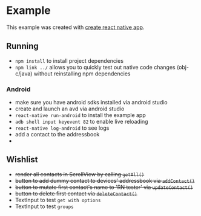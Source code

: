 # Example

This example was created with [create react native app](https://github.com/react-community/create-react-native-app).

## Running
* `npm install` to install project dependencies
* `npm link ../` allows you to quickly test out native code changes
(obj-c/java) without reinstalling npm dependencies

### Android
* make sure you have android sdks installed via android studio
* create and launch an avd via android studio
* `react-native run-android` to install the example app
* `adb shell input keyevent 82` to enable live reloading
* `react-native log-android` to see logs
* add a contact to the addressbook
* 

## Wishlist

* ~~render all contacts in ScrollView by calling `getAll()`~~
* ~~button to add dummy contact to devices' addressbook via `addContact()`~~
* ~~button to mutate first contact's name to 'RN tester' via `updateContact()`~~
* ~~button to delete first contact via `deleteContact()`~~
* TextInput to test `get with options`
* TextInput to test `groups`
